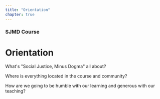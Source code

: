 ```yaml
---
title: "Orientation"
chapter: true
---
```

### SJMD Course
# Orientation

What's "Social Justice, Minus Dogma" all about?

Where is everything located in the course and community?

How are we going to be humble with our learning and generous with our teaching?
